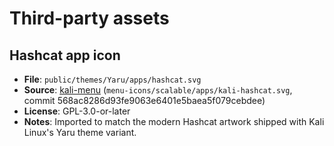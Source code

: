 # Third-party assets

## Hashcat app icon

* **File**: `public/themes/Yaru/apps/hashcat.svg`
* **Source**: [kali-menu](https://gitlab.com/kalilinux/packages/kali-menu) (`menu-icons/scalable/apps/kali-hashcat.svg`, commit 568ac8286d93fe9063e6401e5baea5f079cebdee)
* **License**: GPL-3.0-or-later
* **Notes**: Imported to match the modern Hashcat artwork shipped with Kali Linux's Yaru theme variant.
